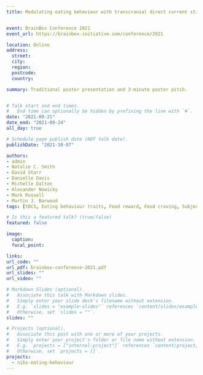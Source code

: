 ```yaml
---
title: Modulating eating behaviour with transcranial direct current stimulation (tDCS) - A systematic literature review on the impact of eating behaviour traits


event: BrainBox Conference 2021
event_url: https://brainbox-initiative.com/conference/2021

location: Online
address:
  street: 
  city: 
  region: 
  postcode: 
  country: 

summary: Traditional poster presentation and 3-minute poster pitch.


# Talk start and end times.
#   End time can optionally be hidden by prefixing the line with `#`.
date: "2021-09-21"
date_end: "2021-09-24"
all_day: true

# Schedule page publish date (NOT talk date).
publishDate: "2021-10-07"

authors:
- admin
- Natalie C. Smith
- David Starr
- Danielle Davis
- Michelle Dalton
- Alexander Nowicky
- Mark Russell
- Martin J. Barwood
tags: [tDCS, Eating behaviour traits, Food reward, Food craving, Subjective appetite]

# Is this a featured talk? (true/false)
featured: false

image:
  caption: 
  focal_point: 

links:
url_code: ""
url_pdf: brainbox-conference-2021.pdf
url_slides: ""
url_video: ""

# Markdown Slides (optional).
#   Associate this talk with Markdown slides.
#   Simply enter your slide deck's filename without extension.
#   E.g. `slides = "example-slides"` references `content/slides/example-slides.md`.
#   Otherwise, set `slides = ""`.
slides: ""

# Projects (optional).
#   Associate this post with one or more of your projects.
#   Simply enter your project's folder or file name without extension.
#   E.g. `projects = ["internal-project"]` references `content/project/deep-learning/index.md`.
#   Otherwise, set `projects = []`.
projects: 
  - nibs-eating-behaviour
---
```

